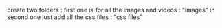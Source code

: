 create two folders :
first one is for all the images and videos : "images"
in second one just add all the css files : "css files"
